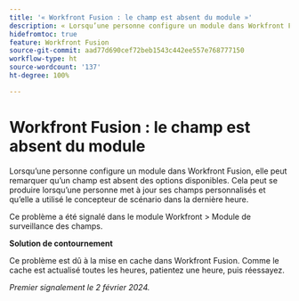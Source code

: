 ```yaml
---
title: '« Workfront Fusion : le champ est absent du module »'
description: « Lorsqu’une personne configure un module dans Workfront Fusion, elle peut remarquer qu’un champ est absent des options disponibles. Cela peut se produire lorsqu’une personne met à jour ses champs personnalisés et qu’elle a utilisé le concepteur de scénario dans la dernière heure. »
hidefromtoc: true
feature: Workfront Fusion
source-git-commit: aad77d690cef72beb1543c442ee557e768777150
workflow-type: ht
source-wordcount: '137'
ht-degree: 100%

---
```



# Workfront Fusion : le champ est absent du module

Lorsqu’une personne configure un module dans Workfront Fusion, elle peut remarquer qu’un champ est absent des options disponibles. Cela peut se produire lorsqu’une personne met à jour ses champs personnalisés et qu’elle a utilisé le concepteur de scénario dans la dernière heure.

Ce problème a été signalé dans le module Workfront > Module de surveillance des champs.

**Solution de contournement**

Ce problème est dû à la mise en cache dans Workfront Fusion. Comme le cache est actualisé toutes les heures, patientez une heure, puis réessayez.

_Premier signalement le 2 février 2024._
